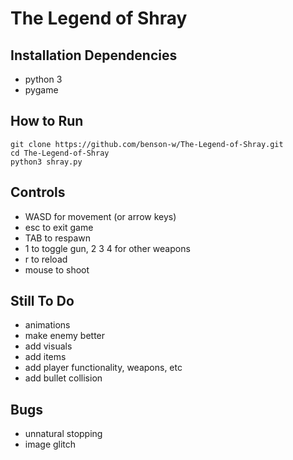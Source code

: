 # The Legend of Shray

## Installation Dependencies
* python 3
* pygame

## How to Run
```
git clone https://github.com/benson-w/The-Legend-of-Shray.git
cd The-Legend-of-Shray
python3 shray.py
```

## Controls
* WASD for movement (or arrow keys)
* esc to exit game
* TAB to respawn
* 1 to toggle gun, 2 3 4 for other weapons
* r to reload
* mouse to shoot

## Still To Do
* animations
* make enemy better
* add visuals
* add items
* add player functionality, weapons, etc
* add bullet collision

## Bugs
* unnatural stopping
* image glitch
